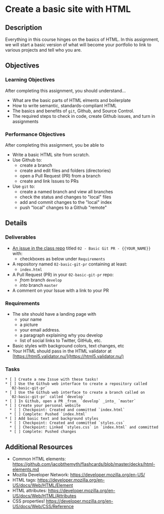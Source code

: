 # Create a basic site with HTML

## Description
Everything in this course hinges on the basics of HTML.
In this assignment, we will start a basic version of what will become your portfolio to link to various projects and tell who you are.

## Objectives

### Learning Objectives

After completing this assignment, you should understand...

* What are the basic parts of HTML elments and boilerplate
* How to write semantic, standards-compliant HTML
* The basics and benefits of `git`, Github, and Source Control.
* The required steps to check in code, create Github issues, and turn in assignments

### Performance Objectives

After completing this assignment, you be able to

* Write a basic HTML site from scratch.
* Use Github to:
    * create a branch
    * create and edit files and folders (directories)
    * open a Pull Request (PR) from a branch
    * create and link Issues to PRs
* Use `git` to:
    * create a named branch and view all branches
    * check the status and changes to "local" files
    * add and commit changes to the "local" index
    * push "local" changes to a Github "remote"

## Details

### Deliverables
* [An issue in the class repo](https://github.com/TIY-LR-FEE-2015-June/assignments/issues/new) titled `02 -
  Basic Git PR - {{YOUR_NAME}}` with:
    * checkboxes as below under `Requirements`
* A repository named `02-basic-git-pr` containing at least:
  * `index.html`
* A Pull Request (PR) in your `02-basic-git-pr` repo:
    * _from_ branch `develop`
    * _into_ branch `master`
* A comment on your Issue with a link to your PR

### Requirements

* The site should have a landing page with
  + your name
  + a picture
  + your email address.
  + a paragraph explaining why you develop
  + list of social links to Twitter, GitHub, etc.
* Basic styles with background colors, text changes, etc
* Your HTML should pass in the HTML validator at [https://html5.validator.nu/](https://html5.validator.nu/)

### Tasks

```
* [ ] Create a new Issue with these tasks!
* [ ] Use the Github web interface to create a repository called
  `02-basic-git-pr`
* [ ] Use the Github web interface to create a branch called on
  `02-basic-git-pr` called `develop`
* [ ] In Github, open a PR _from_ `develop` _into_ `master`
* [ ] Create your personal website
  * [ ] Checkpoint: Created and committed `index.html`
  * [ ] Complete: Pushed `index.html`
* [ ] Add basic text and background styles
  * [ ] Checkpoint: Created and committed `styles.css`
  * [ ] Checkpoint: Linked `styles.css` in `index.html` and committed
  * [ ] Complete: Pushed changes
```

## Additional Resources
- Common HTML elements:
  https://github.com/jacobthemyth/flashcards/blob/master/decks/html-elements.md
- Mozilla Developer Network: https://developer.mozilla.org/en-US/
- HTML tags: https://developer.mozilla.org/en-US/docs/Web/HTML/Element
- HTML attributes: https://developer.mozilla.org/en-US/docs/Web/HTML/Attributes
- CSS properties! https://developer.mozilla.org/en-US/docs/Web/CSS/Reference
